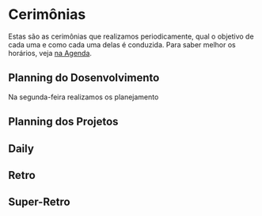 # Cerimônias

Estas são as cerimônias que realizamos periodicamente,  qual o objetivo de cada uma e como cada uma delas é conduzida.
Para saber melhor os horários, veja [na Agenda](./calendar.md).

## Planning do Dosenvolvimento
Na segunda-feira realizamos os planejamento

## Planning dos Projetos

## Daily

## Retro

## Super-Retro


